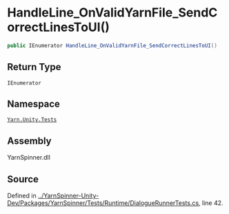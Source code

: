 # HandleLine\_OnValidYarnFile\_SendCorrectLinesToUI\(\)

```csharp
public IEnumerator HandleLine_OnValidYarnFile_SendCorrectLinesToUI()
```

## Return Type

`IEnumerator`

## Namespace

[`Yarn.Unity.Tests`](../)

## Assembly

YarnSpinner.dll

## Source

Defined in [../YarnSpinner-Unity-Dev/Packages/YarnSpinner/Tests/Runtime/DialogueRunnerTests.cs](https://github.com/YarnSpinnerTool/YarnSpinner-Unity//blob/develop/Tests/Runtime/DialogueRunnerTests.cs#L42), line 42.

